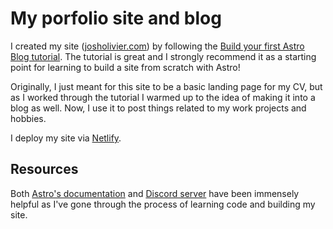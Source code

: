# My porfolio site and blog

I created my site ([josholivier.com](https://josholivier.com/)) by following the [Build your first Astro Blog tutorial](https://docs.astro.build/en/tutorial/0-introduction/). The tutorial is great and I strongly recommend it as a starting point for learning to build a site from scratch with Astro!

Originally, I just meant for this site to be a basic landing page for my CV, but as I worked through the tutorial I warmed up to the idea of making it into a blog as well. Now, I use it to post things related to my work projects and hobbies. 

I deploy my site via [Netlify](https://www.netlify.com/).


## Resources

Both [Astro's documentation](https://docs.astro.build) and [Discord server](https://astro.build/chat) have been immensely helpful as I've gone through the process of learning code and building my site.
